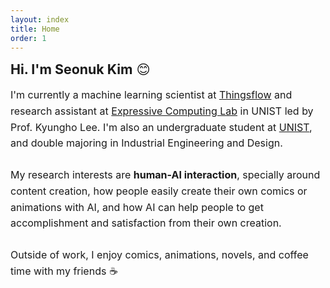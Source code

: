 ```yaml
---
layout: index
title: Home
order: 1
---
```


<span style="font-size: 16pt;"><b>Hi. I'm Seonuk Kim</b> 😊</span>

<p style="font-size: 12pt; line-height: 160%;">
  I'm currently a machine learning scientist at <a href="https://thingsflow.com/">Thingsflow</a> and research assistant at <a href="https://www.klee141.com/">Expressive Computing Lab</a> in UNIST led by Prof. Kyungho Lee. I'm also an undergraduate student at <a href="https://unist.ac.kr/">UNIST</a>, and double majoring in Industrial Engineering and Design.<br><br>
  My research interests are <strong>human-AI interaction</strong>, specially around content creation, how people easily create their own comics or animations with AI, and how AI can help people to get accomplishment and satisfaction from their own creation.<br><br>
  Outside of work, I enjoy comics, animations, novels, and coffee time with my friends ☕
</p>
